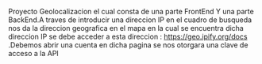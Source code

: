 Proyecto Geolocalizacion el cual consta  de una parte FrontEnd Y una parte BackEnd.A traves de introducir una direccion IP
en el cuadro de busqueda nos da la direccion geografica en el mapa en la cual se encuentra dicha direccion IP se debe acceder a esta direccion :
https://geo.ipify.org/docs .Debemos abrir una cuenta en dicha pagina se nos otorgara una clave de acceso a la API
